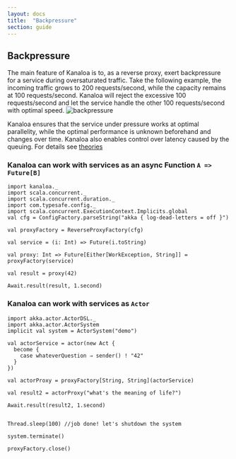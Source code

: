 ```yaml
---
layout: docs
title:  "Backpressure"
section: guide
---
```


## Backpressure

The main feature of Kanaloa is to, as a reverse proxy, exert backpressure for a service during oversaturated traffic.
Take the following example, the incoming traffic grows to 200 requests/second, while the capacity remains at 100 requests/second. Kanaloa will reject the excessive 100 requests/second and let the service handle the other 100 requests/second with optimal speed.
![backpressure](../../img/backpressure.png)

Kanaloa ensures that the service under pressure works at optimal parallelity, while the optimal performance is unknown beforehand and changes over time. Kanaloa also enables control over latency caused by the queuing. For details see [theories](../theories.html)

### Kanaloa can work with services as an async Function `A => Future[B]`

```tut:silent
import kanaloa._
import scala.concurrent._
import scala.concurrent.duration._
import com.typesafe.config._
import scala.concurrent.ExecutionContext.Implicits.global
val cfg = ConfigFactory.parseString("akka { log-dead-letters = off }")

val proxyFactory = ReverseProxyFactory(cfg)
```

```tut:book
val service = (i: Int) => Future(i.toString)

val proxy: Int => Future[Either[WorkException, String]] = proxyFactory(service)

val result = proxy(42)

Await.result(result, 1.second)
```

### Kanaloa can work with services as `Actor`
```tut:silent
import akka.actor.ActorDSL._
import akka.actor.ActorSystem
implicit val system = ActorSystem("demo")
```
```tut:book
val actorService = actor(new Act {
  become {
    case whateverQuestion ⇒ sender() ! "42"
  }
})

val actorProxy = proxyFactory[String, String](actorService)

val result2 = actorProxy("what's the meaning of life?")

Await.result(result2, 1.second)

```

```tut:invisible

Thread.sleep(100) //job done! let's shutdown the system

system.terminate()

proxyFactory.close()

```

